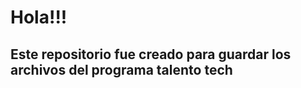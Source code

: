 # Hola!!!

## Este repositorio fue creado para guardar los archivos del programa **talento tech**


